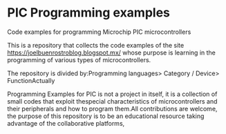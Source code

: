 # PIC Programming examples
Code examples for programming Microchip PIC microcontrollers

This is a repository that collects the code examples of the site https://joelbuenrostroblog.blogspot.mx/ whose purpose is learning in the programming of various types of microcontrollers.

The repository is divided by:Programming languages> Category / Device> FunctionActually 

Programming Examples for PIC is not a project in itself, it is a collection of small codes that exploit thespecial characteristics of microcontrollers and their peripherals and how to program them.All contributions are welcome, the purpose of this repository is to be an educational resource taking advantage of the collaborative platforms,